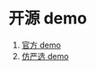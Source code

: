 # 开源 demo

1. [官方 demo](https://github.com/kaola-fed/megalo-demo)
1. [仿严选 demo](https://github.com/zwwill/megalo-yanxuan-demo)
